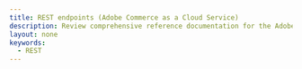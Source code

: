 ```yaml
---
title: REST endpoints (Adobe Commerce as a Cloud Service)
description: Review comprehensive reference documentation for the Adobe Commerce as a Cloud Service REST API schema.
layout: none
keywords:
  - REST
--- 
```


<RedoclyAPIBlock src="https://raw.githubusercontent.com/AdobeDocs/commerce-webapi/jh_test-rest-saas/src/openapi/saas-schema.yaml" />
